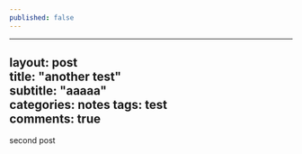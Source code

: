 ```yaml
---
published: false
---
```

---  
layout: post  
title: "another test"  
subtitle: "aaaaa"  
categories: notes
tags: test      
comments: true  
---  


second post